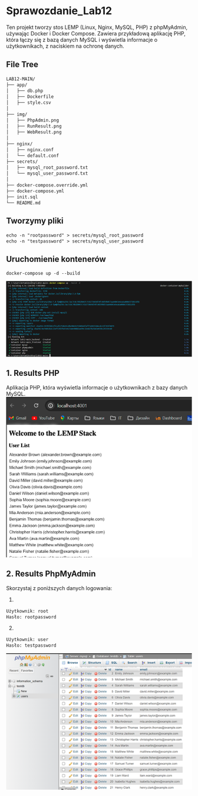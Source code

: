 # Sprawozdanie_Lab12

Ten projekt tworzy stos LEMP (Linux, Nginx, MySQL, PHP) z phpMyAdmin, używając Docker i Docker Compose. Zawiera przykładową aplikację PHP, która łączy się z bazą danych MySQL i wyświetla informacje o użytkownikach, z naciskiem na ochronę danych.

## File Tree
```
LAB12-MAIN/
├── app/
│   ├── db.php
│   ├── Dockerfile
│   ├── style.csv  
│ 
├── img/
│   ├── PhpAdmin.png
│   ├── RunResult.png
│   ├── WebResult.png
│
├── nginx/
│   ├── nginx.conf
│   └── default.conf
├── secrets/
│   ├── mysql_root_password.txt
│   └── mysql_user_password.txt
│
├── docker-compose.override.yml
├── docker-compose.yml
├── init.sql
└── README.md
```
## Tworzymy pliki 
```
echo -n "rootpassword" > secrets/mysql_root_password
echo -n "testpassword" > secrets/mysql_user_password
```
## Uruchomienie kontenerów
```
docker-compose up -d --build
```
![Docker Hub](img/RunResult.png)


## 1. Results PHP
Aplikacja PHP, która wyświetla informacje o użytkownikach z bazy danych MySQL.
![Docker Hub](img/WebResult.png)

## 2. Results PhpMyAdmin
Skorzystaj z poniższych danych logowania:

1.
```
Użytkownik: root
Hasło: rootpassword
```
2.
```
Użytkownik: user
Hasło: testpassword
```
![Docker Hub](img/PhpAdmin.png)
